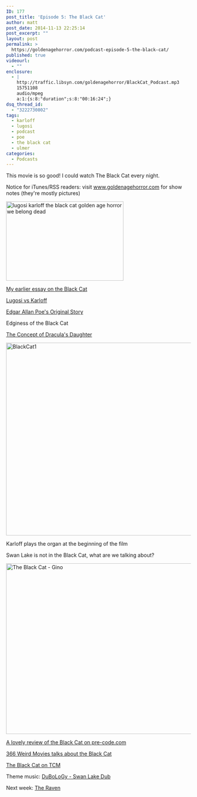 ```yaml
---
ID: 177
post_title: 'Episode 5: The Black Cat'
author: matt
post_date: 2014-11-13 22:25:14
post_excerpt: ""
layout: post
permalink: >
  https://goldenagehorror.com/podcast-episode-5-the-black-cat/
published: true
videourl:
  - ""
enclosure:
  - |
    http://traffic.libsyn.com/goldenagehorror/BlackCat_Podcast.mp3
    15751108
    audio/mpeg
    a:1:{s:8:"duration";s:8:"00:16:24";}
dsq_thread_id:
  - "3222730802"
tags:
  - karloff
  - lugosi
  - podcast
  - poe
  - the black cat
  - ulmer
categories:
  - Podcasts
---
```

This movie is so good! I could watch The Black Cat every night.

Notice for iTunes/RSS readers: visit www.goldenagehorror.com for show notes (they're mostly pictures)

<img src="http://goldenagehorror.com/wp-content/uploads/2014/09/lugosi-karloff.jpg" alt="lugosi karloff the black cat golden age horror we belong dead" width="320" height="216" class="alignnone size-full wp-image-46" />

<a href="http://goldenagehorror.com/black-cat-1934/" title="The Black Cat (1934)">My earlier essay on the Black Cat</a>

<a href="http://mysteriousuniverse.org/2013/11/clash-of-monsters-boris-karloff-and-bela-lugosi/">Lugosi vs Karloff</a>

<a href="http://poestories.com/read/blackcat">Edgar Allan Poe's Original Story</a>

Edginess of the Black Cat

<a href="http://goldenagehorror.com/podcast-episode-1-draculas-daughter-teeming-madness-sleepless-city/" title="Podcast Episode 1: Dracula’s Daughter “The Teeming Madness of a Sleepless City”">The Concept of Dracula's Daughter</a>

<img src="http://goldenagehorror.com/wp-content/uploads/2014/11/BlackCat1.png" alt="BlackCat1" width="700" height="525" class="alignnone size-full wp-image-180" />

Karloff plays the organ at the beginning of the film

Swan Lake is not in the Black Cat, what are we talking about?

<img src="http://goldenagehorror.com/wp-content/uploads/2014/11/final_draft_html_m2bc1dcc7.gif" alt="The Black Cat - Gino" width="657" height="465" class="alignnone size-full wp-image-179" />

<a href="http://pre-code.com/the-black-cat-1934-review/" title="Pre-Code.com The Black Cat">A lovely review of the Black Cat on pre-code.com </a>

<a href="http://366weirdmovies.com/edgar-g-ulmers-the-black-cat-1934/">366 Weird Movies talks about the Black Cat</a>

<a href="http://www.tcm.com/this-month/article/461230%7C17869/The-Black-Cat.html">The Black Cat on TCM</a>

Theme music: <a href="https://soundcloud.com/dubology-2/du-swan-lake-dub" title="DuBoLoGy - Swan Lake Dub">DuBoLoGy - Swan Lake Dub</a>

Next week: <a href="http://en.wikipedia.org/wiki/The_Raven_(1935_film)">The Raven</a>